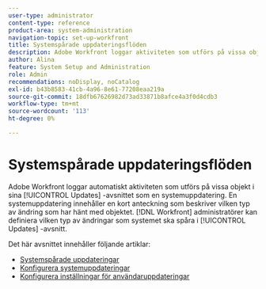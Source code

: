 ```yaml
---
user-type: administrator
content-type: reference
product-area: system-administration
navigation-topic: set-up-workfront
title: Systemspårade uppdateringsflöden
description: Adobe Workfront loggar aktiviteten som utförs på vissa objekt i sina [!UICONTROL Updates] område. En systemuppdatering innehåller en kort anteckning som beskriver vilken typ av ändring som har hänt med objektet. [!DNL Workfront] administratörer kan definiera vilken typ av ändringar som systemet ska spåra i [!UICONTROL Updates] -avsnitt.
author: Alina
feature: System Setup and Administration
role: Admin
recommendations: noDisplay, noCatalog
exl-id: b43b8583-41cb-4a96-8e61-77208eaa219a
source-git-commit: 18dfb67626982d73ad33871b8afce4a3f0d4cdb3
workflow-type: tm+mt
source-wordcount: '113'
ht-degree: 0%

---
```


# Systemspårade uppdateringsflöden

<!--Audited: April, 2024-->

Adobe Workfront loggar automatiskt aktiviteten som utförs på vissa objekt i sina [!UICONTROL Updates] -avsnittet som en systemuppdatering. En systemuppdatering innehåller en kort anteckning som beskriver vilken typ av ändring som har hänt med objektet. [!DNL Workfront] administratörer kan definiera vilken typ av ändringar som systemet ska spåra i [!UICONTROL Updates] -avsnitt.

Det här avsnittet innehåller följande artiklar:

* [Systemspårade uppdateringar](../../../administration-and-setup/set-up-workfront/system-tracked-update-feeds/system-tracked-update-feeds.md)
* [Konfigurera systemuppdateringar](../../../administration-and-setup/set-up-workfront/system-tracked-update-feeds/configure-system-updates.md)
* [Konfigurera inställningar för användaruppdateringar](../../../administration-and-setup/set-up-workfront/system-tracked-update-feeds/configure-preferences-user-updates.md)
